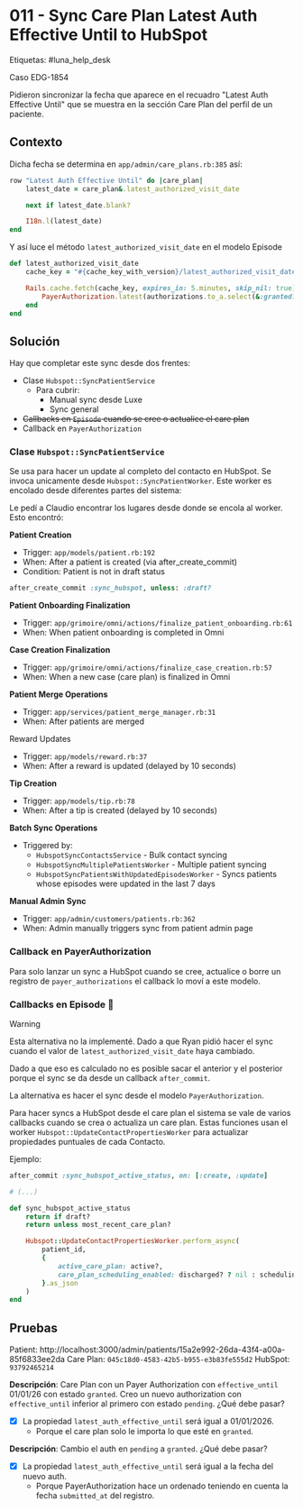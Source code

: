 # 011 - Sync Care Plan Latest Auth Effective Until to HubSpot

Etiquetas: #luna_help_desk 

Caso EDG-1854

Pidieron sincronizar la fecha que aparece en el recuadro "Latest Auth Effective Until" que se muestra en la sección Care Plan del perfil de un paciente.

## Contexto

Dicha fecha se determina en `app/admin/care_plans.rb:385` así:
```ruby
row "Latest Auth Effective Until" do |care_plan|
	latest_date = care_plan&.latest_authorized_visit_date

	next if latest_date.blank?

	I18n.l(latest_date)
end
```

Y así luce el método `latest_authorized_visit_date` en el modelo Episode
```ruby
def latest_authorized_visit_date
	cache_key = "#{cache_key_with_version}/latest_authorized_visit_date"

	Rails.cache.fetch(cache_key, expires_in: 5.minutes, skip_nil: true) do
		PayerAuthorization.latest(authorizations.to_a.select(&:granted?))&.effective_until
	end
end
```


## Solución

Hay que completar este sync desde dos frentes:

- Clase `Hubspot::SyncPatientService`
	- Para cubrir:
		- Manual sync desde Luxe
		- Sync general
- ~~Callbacks en `Episode` cuando se cree o actualice el care plan~~
- Callback en `PayerAuthorization`

### Clase `Hubspot::SyncPatientService`

Se usa para hacer un update al completo del contacto en HubSpot. Se invoca unicamente desde `Hubspot::SyncPatientWorker`. Este worker es encolado desde diferentes partes del sistema:

Le pedí a Claudio encontrar los lugares desde donde se encola al worker. Esto encontró:

**Patient Creation**
  - Trigger: `app/models/patient.rb:192`
  - When: After a patient is created (via after_create_commit)
  - Condition: Patient is not in draft status
  
  ```ruby
  after_create_commit :sync_hubspot, unless: :draft?
  ```

**Patient Onboarding Finalization**
- Trigger: `app/grimoire/omni/actions/finalize_patient_onboarding.rb:61`
- When: When patient onboarding is completed in Omni

**Case Creation Finalization**
- Trigger: `app/grimoire/omni/actions/finalize_case_creation.rb:57`
- When: When a new case (care plan) is finalized in Omni

**Patient Merge Operations**
- Trigger: `app/services/patient_merge_manager.rb:31`
- When: After patients are merged

Reward Updates
- Trigger: `app/models/reward.rb:37`
- When: After a reward is updated (delayed by 10 seconds)

**Tip Creation**
- Trigger: `app/models/tip.rb:78`
- When: After a tip is created (delayed by 10 seconds)

**Batch Sync Operations**
- Triggered by:
	- `HubspotSyncContactsService` - Bulk contact syncing
	- `HubspotSyncMultiplePatientsWorker` - Multiple patient syncing
	- `HubspotSyncPatientsWithUpdatedEpisodesWorker` - Syncs patients whose episodes were updated in the last 7 days

**Manual Admin Sync**
- Trigger: `app/admin/customers/patients.rb:362`
- When: Admin manually triggers sync from patient admin page

### Callback en PayerAuthorization

Para solo lanzar un sync a HubSpot cuando se cree, actualice o borre un registro de `payer_authorizations` el callback lo moví a este modelo.

### Callbacks en Episode 🔴

> [!Warning]
> Esta alternativa no la implementé. Dado a que Ryan pidió hacer el sync cuando el valor de `latest_authorized_visit_date` haya cambiado.
>
> Dado a que eso es calculado no es posible sacar el anterior y el posterior porque el sync se da desde un callback `after_commit`.
>
> La alternativa es hacer el sync desde el modelo `PayerAuthorization`.

Para hacer syncs a HubSpot desde el care plan el sistema se vale de varios callbacks cuando se crea o actualiza un care plan. Estas funciones usan el worker `Hubspot::UpdateContactPropertiesWorker` para actualizar propiedades puntuales de cada Contacto.

Ejemplo:
```ruby
after_commit :sync_hubspot_active_status, on: [:create, :update]

# (...)

def sync_hubspot_active_status
	return if draft?
	return unless most_recent_care_plan?

	Hubspot::UpdateContactPropertiesWorker.perform_async(
		patient_id,
		{
			active_care_plan: active?,
			care_plan_scheduling_enabled: discharged? ? nil : scheduling_enabled
		}.as_json
	)
end
```


## Pruebas

Patient: http://localhost:3000/admin/patients/15a2e992-26da-43f4-a00a-85f6833ee2da
Care Plan: `045c18d0-4583-42b5-b955-e3b83fe555d2`
HubSpot: `93792465214`

**Descripción**: Care Plan con un Payer Authorization con `effective_until` 01/01/26 con estado `granted`. Creo un nuevo authorization con `effective_until` inferior al primero con estado `pending`. ¿Qué debe pasar?

- [x] La propiedad `latest_auth_effective_until` será igual a 01/01/2026.
	- Porque el care plan solo le importa lo que esté en `granted`.


**Descripción**: Cambio el auth en `pending` a `granted`. ¿Qué debe pasar?

- [x] La propiedad `latest_auth_effective_until` será igual a la fecha del nuevo auth.
	- Porque PayerAuthorization hace un ordenado teniendo en cuenta la fecha `submitted_at` del registro.

